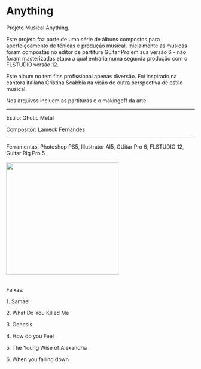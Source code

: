 # Anything
Projeto Musical Anything.

Este projeto faz parte de uma série de álbuns compostos para aperfeiçoamento de ténicas e produção musical. Inicialmente as musicas foram compostas no editor de partitura Guitar Pro em sua versão 6 - não foram masterizadas etapa a qual entraria numa segunda produção com o FLSTUDIO versão 12.

Este álbum no tem fins profissional apenas diversão. Foi inspirado na cantora italiana Cristina Scabbia na visão de outra perspectiva de estilo musical.

Nos arquivos incluem as partituras e o makingoff da arte.<br>

<hr>
<p>Estilo: Ghotic Metal</p>
<p>Compositor: Lameck Fernandes</p>

<hr>
Ferramentas: Photoshop PS5, Illustrator AI5, GUitar Pro 6, FLSTUDIO 12, Guitar Rig Pro 5
<br><br>

<img src="https://image.ibb.co/dg1V15/Cover_official_album.jpg" width="300" height="300">
<br><br>
<p>Faixas: </p>
<p>1. Samael</p>
<p>2. What Do You Killed Me</p>
<p>3. Genesis</p>
<p>4. How do you Feel</p>
<p>5. The Young Wise of Alexandria</p>
<p>6. When you falling down</p>
